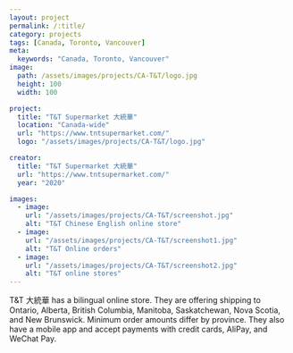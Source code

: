 ```yaml
---
layout: project
permalink: /:title/
category: projects
tags: [Canada, Toronto, Vancouver]
meta:
  keywords: "Canada, Toronto, Vancouver"
image:
  path: /assets/images/projects/CA-T&T/logo.jpg
  height: 100
  width: 100

project:
  title: "T&T Supermarket 大統華"
  location: "Canada-wide"
  url: "https://www.tntsupermarket.com/"
  logo: "/assets/images/projects/CA-T&T/logo.jpg"

creator:
  title: "T&T Supermarket 大統華"
  url: "https://www.tntsupermarket.com/"
  year: "2020"

images:
  - image:
    url: "/assets/images/projects/CA-T&T/screenshot.jpg"
    alt: "T&T Chinese English online store"
  - image:
    url: "/assets/images/projects/CA-T&T/screenshot1.jpg"
    alt: "T&T Online orders"
  - image:
    url: "/assets/images/projects/CA-T&T/screenshot2.jpg"
    alt: "T&T online stores"
---
```

<p>T&T 大統華 has a bilingual online store. They are offering shipping to Ontario, Alberta, British Columbia, Manitoba, Saskatchewan, Nova Scotia, and New Brunswick. Minimum order amounts differ by province. They also have a mobile app and accept payments with credit cards, AliPay, and WeChat Pay.</p>
